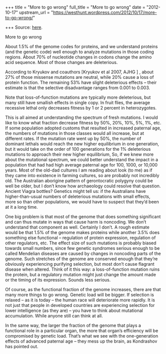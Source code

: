 +++
title = "More to go wrong"
full_title = "More to go wrong"
date = "2012-10-17"
upstream_url = "https://westhunt.wordpress.com/2012/10/17/more-to-go-wrong/"

+++
Source: [here](https://westhunt.wordpress.com/2012/10/17/more-to-go-wrong/).

More to go wrong

About 1.5% of the genome codes for proteins, and we understand proteins
(and the genetic code) well enough to analyze mutations in those coding
regions. About 70% of nucleotide changes in codons change the amino
acid sequence. Most of those changes are deleterious.

According to Kryukov and coauthors \[Kryukov et al 2007, AJHG \] , about
27% of those missense mutations are neutral, while 20% cause a loss of
protein function. The remaining 53% have slight deleterious effects –
their estimate is that the selective disadvantage ranges from 0.001 to
0.003.

Note that loss-of-function mutations are typically more deleterious, but
many still have smallish effects in single copy. In fruit flies, the
average recessive lethal only decreases fitness by 1 or 2 percent in
heterozygotes.

This is all aimed at understanding the spectrum of fresh mutations. I
would like to know what fraction decrease fitness by 50%, 20%, 10%, 5%,
1%, etc. If some population adopted customs that resulted in increased
paternal age, the numbers of mutations in those classes would all
increase, but at different rates. If the mutation rate went up by 50%,
the number of dominant lethals would reach the new higher equilibrium in
one generation, but it would take on the order of 100 generations for
the 1% deleterious mutations to approach their new higher equilibrium,
So, if we knew more about the mutational spectrum, we could better
understand the impact in a population that had had high average paternal
age for 100, 1000, or 10,000 years. Most of the old-dad cultures I am
reading about look (to me) as if they came into existence in farming
cultures, so are probably not incredibly old. The Australian aborigine
pattern of gerontocratic polygyny could be well be older, but I don’t
know how archaeology could resolve that question. Ancient Viagra
bottles? Genetics might tell us: if the Australians have
higher-than-usual numbers of deleterious mutations with small effects,
more so than other populations, we would have to suspect that they’d
been at it a long time.

One big problem is that most of the genome that does something
significant and can thus mutate in ways that cause harm is noncoding.
We don’t understand that component as well. Certainly I don’t.  A
rough estimate would be that 1.5% of the genome makes proteins while
another 3.5% does something else functional – regulation of protein
expression, regulation of other regulators, etc. The effect size of
such mutations is probably biased towards small numbers, since few
genetic syndromes serious enough to be called Mendelian diseases are
caused by changes in noncoding parts of the genome. Such stretches of
the genome are conserved enough that they’re obviously experiencing
purifying selection, but most don’t cause flagrant disease when
altered. Think of it this way: a loss-of-function mutation ruins the
protein, but a regulatory mutation might just change the amount made or
the timing of its expression. Sounds less serious.

Of course, as the functional fraction of the genome increases, there are
that many more things to go wrong. Genetic load will be bigger. If
selection is relaxed – as it is today – the human race will deteriorate
more rapidly. It is not just that people in developed countries are
experiencing selection for lower intelligence (as they are) – you have
to think about mutational accumulation. While anyone still can think
at all.

In the same way, the larger the fraction of the genome that plays a
functional role in a particular organ, the more that organ’s efficiency
will be compromised by genetic load. That’s what we see with the
one-generation effects of advanced paternal age – they mess up the
brain, as Kondrashov has pointed out.

